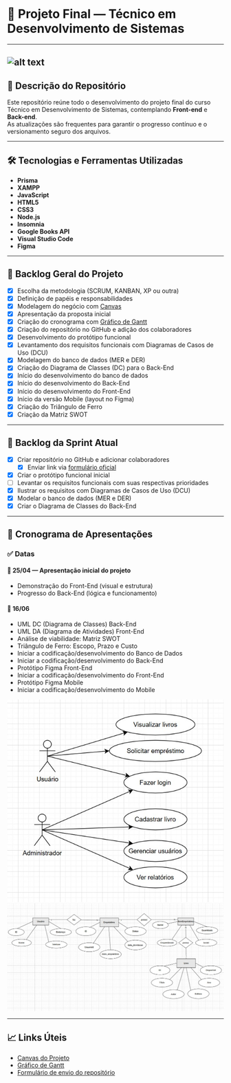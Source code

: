 # 📘 Projeto Final — Técnico em Desenvolvimento de Sistemas

---
![alt text](Palette.png)
---

## 📂 Descrição do Repositório

Este repositório reúne todo o desenvolvimento do projeto final do curso Técnico em Desenvolvimento de Sistemas, contemplando **Front-end** e **Back-end**.  
As atualizações são frequentes para garantir o progresso contínuo e o versionamento seguro dos arquivos.

---

## 🛠️ Tecnologias e Ferramentas Utilizadas

- **Prisma**
- **XAMPP**
- **JavaScript**
- **HTML5**
- **CSS3**
- **Node.js**
- **Insomnia**
- **Google Books API**
- **Visual Studio Code**
- **Figma**

---

## 📌 Backlog Geral do Projeto

- [x] Escolha da metodologia (SCRUM, KANBAN, XP ou outra)
- [x] Definição de papéis e responsabilidades
- [x] Modelagem do negócio com [Canvas](https://wellifabio.github.io/canvas/)
- [x] Apresentação da proposta inicial
- [x] Criação do cronograma com [Gráfico de Gantt](https://wellifabio.github.io/gantt/)
- [x] Criação do repositório no GitHub e adição dos colaboradores
- [x] Desenvolvimento do protótipo funcional
- [x] Levantamento dos requisitos funcionais com Diagramas de Casos de Uso (DCU)
- [x] Modelagem do banco de dados (MER e DER)
- [x] Criação do Diagrama de Classes (DC) para o Back-End
- [x] Início do desenvolvimento do banco de dados
- [x] Início do desenvolvimento do Back-End
- [x] Início do desenvolvimento do Front-End
- [x] Início da versão Mobile (layout no Figma)
- [x] Criação do Triângulo de Ferro
- [x] Criação da Matriz SWOT

---

## 🚀 Backlog da Sprint Atual

- [x] Criar repositório no GitHub e adicionar colaboradores  
  - [x] Enviar link via [formulário oficial](https://docs.google.com/forms/d/e/1FAIpQLSdLh0XsKBlFx1N8lw6gY3bZ6p7Ex01N39sIdodaG4Ka-NJgtA/viewform?usp=dialog)
- [x] Criar o protótipo funcional inicial
- [ ] Levantar os requisitos funcionais com suas respectivas prioridades
- [x] Ilustrar os requisitos com Diagramas de Casos de Uso (DCU)
- [x] Modelar o banco de dados (MER e DER)
- [x] Criar o Diagrama de Classes do Back-End

---

## 📅 Cronograma de Apresentações

### ✅ Datas

#### 📆 25/04 — Apresentação inicial do projeto  
- Demonstração do Front-End (visual e estrutura)  
- Progresso do Back-End (lógica e funcionamento)  

#### 📆 16/06

- UML DC (Diagrama de Classes) Back-End
- UML DA (Diagrama de Atividades) Front-End
- Análise de viabilidade: Matriz SWOT
- Triângulo de Ferro: Escopo, Prazo e Custo
- Iniciar a codificação/desenvolvimento do Banco de Dados
- Iniciar a codificação/desenvolvimento do Back-End
- Protótipo Figma Front-End
- Iniciar a codificação/desenvolvimento do Front-End
- Protótipo Figma Mobile
- Iniciar a codificação/desenvolvimento do Mobile

![](Diagrama1.jpeg)
![alt text](Diagrama2.jpeg)

---

## 📈 Links Úteis

- [Canvas do Projeto](https://wellifabio.github.io/canvas/)
- [Gráfico de Gantt](https://wellifabio.github.io/gantt/)
- [Formulário de envio do repositório](https://docs.google.com/forms/d/e/1FAIpQLSdLh0XsKBlFx1N8lw6gY3bZ6p7Ex01N39sIdodaG4Ka-NJgtA/viewform?usp=dialog)
